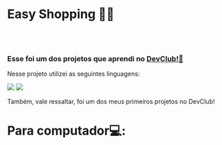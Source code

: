 <h1>Easy Shopping 🤳🏻</h1>
<br>
<br>
<h3>Esse foi um dos projetos que aprendi no <a href="https://rodolfomori.com.br/devclub">DevClub!👾</a></h3>
<p>Nesse projeto utilizei as seguintes linguagens:</p>
<img src="https://img.shields.io/badge/HTML5-E34F26?style=for-the-badge&logo=html5&logoColor=white">
<img src="https://img.shields.io/badge/CSS3-1572B6?style=for-the-badge&logo=css3&logoColor=white">
<p>Também, vale ressaltar, foi um dos meus primeiros projetos no DevClub!</p>

<h1 align="center">
<h1>Para computador💻:</h1> 
<img src=""/> 
</h1>
